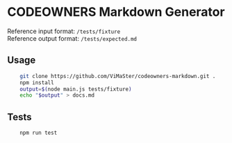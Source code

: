 # CODEOWNERS Markdown Generator

Reference input format: `/tests/fixture`  
Reference output format: `/tests/expected.md`

## Usage
```sh
    git clone https://github.com/ViMaSter/codeowners-markdown.git .
    npm install
    output=$(node main.js tests/fixture)
    echo "$output" > docs.md
```

## Tests
```sh
    npm run test
```